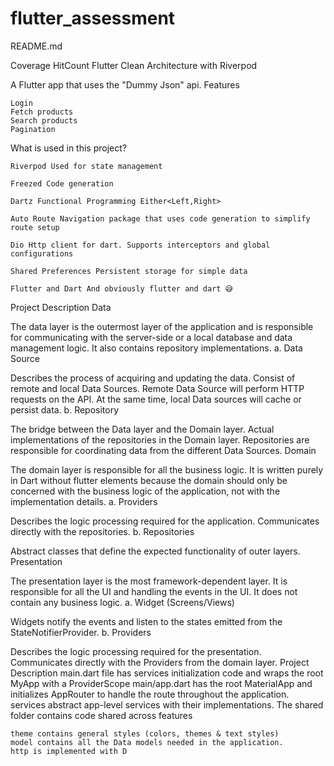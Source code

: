 # flutter_assessment


README.md

Coverage HitCount
Flutter Clean Architecture with Riverpod

A Flutter app that uses the "Dummy Json" api.
Features

    Login
    Fetch products
    Search products
    Pagination

What is used in this project?

    Riverpod Used for state management

    Freezed Code generation

    Dartz Functional Programming Either<Left,Right>

    Auto Route Navigation package that uses code generation to simplify route setup

    Dio Http client for dart. Supports interceptors and global configurations

    Shared Preferences Persistent storage for simple data

    Flutter and Dart And obviously flutter and dart 😅

Project Description
Data

The data layer is the outermost layer of the application and is responsible for communicating with the server-side or a local database and data management logic. It also contains repository implementations.
a. Data Source

Describes the process of acquiring and updating the data. Consist of remote and local Data Sources. Remote Data Source will perform HTTP requests on the API. At the same time, local Data sources will cache or persist data.
b. Repository

The bridge between the Data layer and the Domain layer. Actual implementations of the repositories in the Domain layer. Repositories are responsible for coordinating data from the different Data Sources.
Domain

The domain layer is responsible for all the business logic. It is written purely in Dart without flutter elements because the domain should only be concerned with the business logic of the application, not with the implementation details.
a. Providers

Describes the logic processing required for the application. Communicates directly with the repositories.
b. Repositories

Abstract classes that define the expected functionality of outer layers.
Presentation

The presentation layer is the most framework-dependent layer. It is responsible for all the UI and handling the events in the UI. It does not contain any business logic.
a. Widget (Screens/Views)

Widgets notify the events and listen to the states emitted from the StateNotifierProvider.
b. Providers

Describes the logic processing required for the presentation. Communicates directly with the Providers from the domain layer.
Project Description
main.dart file has services initialization code and wraps the root MyApp with a ProviderScope
main/app.dart has the root MaterialApp and initializes AppRouter to handle the route throughout the application.
services abstract app-level services with their implementations.
The shared folder contains code shared across features

    theme contains general styles (colors, themes & text styles)
    model contains all the Data models needed in the application.
    http is implemented with D

